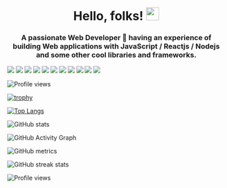 <h1 align="center">
Hello, folks! <img src="https://raw.githubusercontent.com/MartinHeinz/MartinHeinz/master/wave.gif" width="30px">
</h1>


<h3 align="center">
  A passionate Web Developer 🚀 having an experience of building Web applications with JavaScript / Reactjs / Nodejs  and some other cool libraries and frameworks.
</h3>

![](https://img.shields.io/badge/Code-JavaScript-informational?style=flat&logo=javascript&logoColor=white&color=22e008)
![](https://img.shields.io/badge/Code-TypeScript-informational?style=flat&logo=typescript&logoColor=white&color=22e008)
![](https://img.shields.io/badge/Code-ReacJS-informational?style=flat&logo=react&logoColor=white&color=22e008)
![](https://img.shields.io/badge/Code-Node.JS-informational?style=flat&logo=node.js&logoColor=white&color=22e008)
![](https://img.shields.io/badge/Code-Express-informational?style=flat&logo=express&logoColor=white&color=22e008)
![](https://img.shields.io/badge/Style-CSS-informational?style=flat&logo=css3&logoColor=white&color=22e008)
![](https://img.shields.io/badge/Style-Tailwind-informational?style=flat&logo=Tailwind-CSS&logoColor=white&color=22e008)
![](https://img.shields.io/badge/Style-Sass-informational?style=flat&logo=Sass&logoColor=white&color=22e008)
![](https://img.shields.io/badge/Tools-MongoDB-informational?style=flat&logo=mongodb&logoColor=white&color=22e008)
![](https://img.shields.io/badge/Service-AWS-informational?style=flat&logo=amazon&logoColor=white&color=22e008)
![](https://img.shields.io/badge/Service-Firebase-informational?style=flat&logo=firebase&logoColor=white&color=22e008)


![Profile views](https://gpvc.arturio.dev/manju14m)  

<!--
**manju14m/manju14m** is a ✨ _special_ ✨ repository because its `README.md` (this file) appears on your GitHub profile.

Here are some ideas to get you started:

- 🔭 I’m currently working on ...
- 🌱 I’m currently learning FullStack Web Development
- 👯 I’m looking to collaborate on ...
- 💬 Ask me about ...
- 📫 How to reach me: ...
- 😄 Pronouns: ...
- ⚡ Fun fact: ...
-->


<!-- 
[<img src='https://cdn.jsdelivr.net/npm/simple-icons@3.0.1/icons/github.svg' alt='github' height='40'>](https://github.com/manju14m)   -->
<!-- 
<a href='https://archiveprogram.github.com/'><img src='https://raw.githubusercontent.com/acervenky/animated-github-badges/master/assets/acbadge.gif' width='40' height='40'></a> <a href='https://docs.github.com/en/developers'><img src='https://raw.githubusercontent.com/acervenky/animated-github-badges/master/assets/devbadge.gif' width='40' height='40'></a> <a href='https://github.com/pricing'><img src='https://raw.githubusercontent.com/acervenky/animated-github-badges/master/assets/pro.gif' width='40' height='40'></a> <a href='https://stars.github.com/'><img src='https://raw.githubusercontent.com/acervenky/animated-github-badges/master/assets/starbadge.gif' width='35' height='35'></a> <a href='https://docs.github.com/en/github/supporting-the-open-source-community-with-github-sponsors'><img src='https://raw.githubusercontent.com/acervenky/animated-github-badges/master/assets/sponsorbadge.gif' width='35' height='35'></a> 
 -->
 
[![trophy](https://github-profile-trophy.vercel.app/?username=manju14m)](https://github.com/ryo-ma/github-profile-trophy)

[![Top Langs](https://github-readme-stats.vercel.app/api/top-langs/?username=manju14m)](https://github.com/anuraghazra/github-readme-stats)

![GitHub stats](https://github-readme-stats.vercel.app/api?username=manju14m&show_icons=true)  

![GitHub Activity Graph](https://activity-graph.herokuapp.com/graph?username=manju14m)  

![GitHub metrics](https://metrics.lecoq.io/manju14m)  

![GitHub streak stats](https://github-readme-streak-stats.herokuapp.com/?user=manju14m)  

![Profile views](https://gpvc.arturio.dev/manju14m)  
